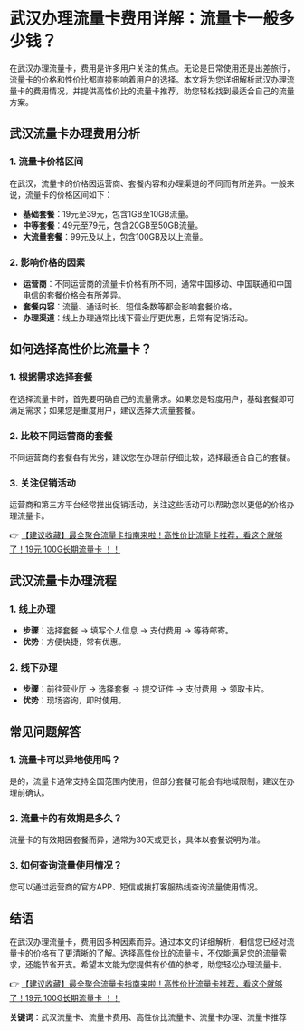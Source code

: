 # 武汉办理流量卡费用详解：流量卡一般多少钱？

在武汉办理流量卡，费用是许多用户关注的焦点。无论是日常使用还是出差旅行，流量卡的价格和性价比都直接影响着用户的选择。本文将为您详细解析武汉办理流量卡的费用情况，并提供高性价比的流量卡推荐，助您轻松找到最适合自己的流量方案。

## 武汉流量卡办理费用分析

### 1. 流量卡价格区间
在武汉，流量卡的价格因运营商、套餐内容和办理渠道的不同而有所差异。一般来说，流量卡的价格区间如下：
- **基础套餐**：19元至39元，包含1GB至10GB流量。
- **中等套餐**：49元至79元，包含20GB至50GB流量。
- **大流量套餐**：99元及以上，包含100GB及以上流量。

### 2. 影响价格的因素
- **运营商**：不同运营商的流量卡价格有所不同，通常中国移动、中国联通和中国电信的套餐价格会有所差异。
- **套餐内容**：流量、通话时长、短信条数等都会影响套餐价格。
- **办理渠道**：线上办理通常比线下营业厅更优惠，且常有促销活动。

## 如何选择高性价比流量卡？

### 1. 根据需求选择套餐
在选择流量卡时，首先要明确自己的流量需求。如果您是轻度用户，基础套餐即可满足需求；如果您是重度用户，建议选择大流量套餐。

### 2. 比较不同运营商的套餐
不同运营商的套餐各有优劣，建议您在办理前仔细比较，选择最适合自己的套餐。

### 3. 关注促销活动
运营商和第三方平台经常推出促销活动，关注这些活动可以帮助您以更低的价格办理流量卡。

👉 [【建议收藏】最全聚合流量卡指南来啦！高性价比流量卡推荐，看这个就够了！19元 100G长期流量卡 ！！](https://bit.ly/Liuliangka)

## 武汉流量卡办理流程

### 1. 线上办理
- **步骤**：选择套餐 → 填写个人信息 → 支付费用 → 等待邮寄。
- **优势**：方便快捷，常有优惠。

### 2. 线下办理
- **步骤**：前往营业厅 → 选择套餐 → 提交证件 → 支付费用 → 领取卡片。
- **优势**：现场咨询，即时使用。

## 常见问题解答

### 1. 流量卡可以异地使用吗？
是的，流量卡通常支持全国范围内使用，但部分套餐可能会有地域限制，建议在办理前确认。

### 2. 流量卡的有效期是多久？
流量卡的有效期因套餐而异，通常为30天或更长，具体以套餐说明为准。

### 3. 如何查询流量使用情况？
您可以通过运营商的官方APP、短信或拨打客服热线查询流量使用情况。

## 结语

在武汉办理流量卡，费用因多种因素而异。通过本文的详细解析，相信您已经对流量卡的价格有了更清晰的了解。选择高性价比的流量卡，不仅能满足您的流量需求，还能节省开支。希望本文能为您提供有价值的参考，助您轻松办理流量卡。

👉 [【建议收藏】最全聚合流量卡指南来啦！高性价比流量卡推荐，看这个就够了！19元 100G长期流量卡 ！！](https://bit.ly/Liuliangka)

**关键词**：武汉流量卡、流量卡费用、高性价比流量卡、流量卡办理、流量卡推荐